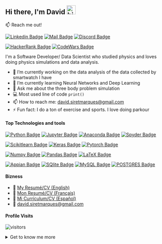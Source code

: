
<!--
**DavidSiretMarques/DavidSiretMarques** is a ✨ _special_ ✨ repository because its `README.md` (this file) appears on your GitHub profile.

Here are some ideas to get you started:

- 🔭 I’m currently working on ...
- 🌱 I’m currently learning ...
- 👯 I’m looking to collaborate on ...
- 🤔 I’m looking for help with ...
- 💬 Ask me about ...
- 📫 How to reach me: ...
- 😄 Pronouns: ...
- ⚡ Fun fact: ...

<!-- Link to get the color of different technologies for the badges: https://simpleicons.org/ -->

<!--
<div align="center">
<img src="https://raw.githubusercontent.com/DavidSiretMarques/DavidSiretMarques/main/headergitdark.gif#gh-dark-mode-only" align="center" height="325" />
<img src="https://raw.githubusercontent.com/DavidSiretMarques/DavidSiretMarques/main/headergitlight.gif#gh-light-mode-only" align="center" height="325" />
</div>

-->

## Hi there, I'm David <img src="https://user-images.githubusercontent.com/1303154/88677602-1635ba80-d120-11ea-84d8-d263ba5fc3c0.gif" width="28px" alt="hi">


:mailbox: Reach me out!

[![Linkedin Badge](https://img.shields.io/badge/David-Marqués-0e76a8?style=flat&labelColor=0e76a8&logo=linkedin&logoColor=white)](https://www.linkedin.com/in/david-marques-garcia-18ba30138/)
[![Mail Badge](https://img.shields.io/badge/david.siretmarques@gmail.com-EA4335?style=flat&labelColor=EA4335&logo=gmail&logoColor=white)](mailto:david.siretmarques@gmail.com)
[![Discord Badge](https://img.shields.io/badge/Thor-Pedo-7289DA?style=flat&labelColor=7289DA&logo=discord&logoColor=white)](https://discordapp.com/users/396032316935503872)


[![HackerRank Badge](https://img.shields.io/badge/David-Siret-00EA64?style=flat&labelColor=00EA64&logo=hackerrank&logoColor=white)](https://www.hackerrank.com/david_siretmarq1)
[![CodeWars Badge](https://img.shields.io/badge/Thor-Pedo-B1361E?style=flat&labelColor=B1361E&logo=codewars&logoColor=white)](https://www.codewars.com/users/Thor-Pedo)



I'm a Software Developer/ Data Scientist who studied physics and loves doing physics simulations and data analysis.

- 🔭 I’m currently working on the data analysis of the data collected by smartwatch I have
- 🌱 I’m currently learning Neural Networks and Deep Learning
- 💬 Ask me about the three body problem simulation
- 💻 Most used line of code `print()`
- 📫 How to reach me: david.siretmarques@gmail.com
- ⚡ Fun fact: I do a ton of exercise and sports. I love doing parkour


#### Top Technologies and tools

[![Python Badge](https://img.shields.io/badge/-Python-3776AB?style=flat&labelColor=black&logo=python&logoColor=white)](#)
[![Jupyter Badge](https://img.shields.io/badge/-Jupyter-F37626?style=flat&labelColor=black&logo=jupyter&logoColor=white)](#)
[![Anaconda Badge](https://img.shields.io/badge/-Anaconda-44A833?style=flat&labelColor=black&logo=anaconda&logoColor=white)](#) 
[![Spyder Badge](https://img.shields.io/badge/-Spyder-FF0000?style=flat&labelColor=black&logo=spyderide&logoColor=white)](#) 

[![Scikitlearn Badge](https://img.shields.io/badge/Scikit_Learn-F7931E?style=flat&labelColor=black&logo=scikit-learn&logoColor=white)](#)
[![Keras Badge](https://img.shields.io/badge/Keras-D00000?style=flat&labelColor=black&logo=keras&logoColor=white)](#)
[![Pytorch Badge](https://img.shields.io/badge/PyTorch-EE4C2C?style=flat&labelColor=black&logo=pytorch&logoColor=white)](#)

[![Numpy Badge](https://img.shields.io/badge/-Numpy-013243?style=flat&labelColor=black&logo=numpy&logoColor=white)](#)
[![Pandas Badge](https://img.shields.io/badge/-Pandas-150458?style=flat&labelColor=black&logo=pandas&logoColor=white)](#) 
[![LaTeX Badge](https://img.shields.io/badge/-LaTeX-008080?style=flat&labelColor=black&logo=latex&logoColor=white)](#)


[![Appian Badge](https://img.shields.io/badge/-Appian-2322F0?style=flat&labelColor=black&logo=Appian&logoColor=white)](#) 
[![SQlite Badge](https://img.shields.io/badge/-SQlite-003B57?style=flat&labelColor=black&logo=SQLite&logoColor=white)](#) 
[![MySQL Badge](https://img.shields.io/badge/-MySQL-4479A1?style=flat&labelColor=black&logo=MySQL&logoColor=white)](#) 
[![POSTGRES Badge](https://img.shields.io/badge/-Postgres-4169E1?style=flat&labelColor=black&logo=PostgreSQL&logoColor=white)](#) 


#### Bizness
- :paperclip: [My Resumé/CV (English)](https://github.com/DavidSiretMarques/DavidSiretMarques/blob/main/CV/CV-En-SW.pdf)
- :paperclip: [Mon Resumé/CV (Français)](https://github.com/DavidSiretMarques/DavidSiretMarques/blob/main/CV/CV-Fra-SW.pdf)
- :paperclip: [Mi Currículum/CV (Español)](https://github.com/DavidSiretMarques/DavidSiretMarques/blob/main/CV/CV-Spa-SW.pdf)
- :email: david.siretmarques@gmail.com

#### Profile Visits 

![visitors](https://visitor-badge.glitch.me/badge?page_id=DavidSiretMarques.DavidSiretMarques)

<details>
	<summary>
    	Get to know me more
    </summary>

I enjoy a lot learning new ways to program so I can progress more as a software developer and data scientist. Usually I tend to make small projects to test my new skills.

#### Git hub Stats
[![GitHub stats](https://github-readme-stats.vercel.app/api?username=DavidSiretMarques&hide=contribs,prs&show_icons=true&theme=transparent)](https://github.com/anuraghazra/github-readme-stats)
  
[![Top Langs](https://github-readme-stats.vercel.app/api/top-langs/?username=DavidSiretMarques&layout=compact&theme=transparent)](https://github.com/anuraghazra/github-readme-stats)

</details>


